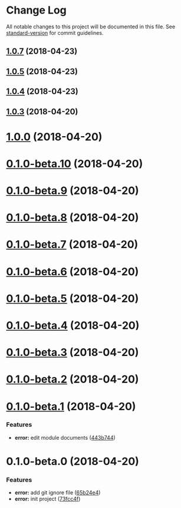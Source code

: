 # Change Log

All notable changes to this project will be documented in this file. See [standard-version](https://github.com/conventional-changelog/standard-version) for commit guidelines.

<a name="1.0.7"></a>
## [1.0.7](https://github.com/ll84273096/rock-error/compare/v1.0.5...v1.0.7) (2018-04-23)



<a name="1.0.5"></a>
## [1.0.5](https://github.com/ll84273096/rock-error/compare/v1.0.4...v1.0.5) (2018-04-23)



<a name="1.0.4"></a>
## [1.0.4](https://github.com/ll84273096/rock-error/compare/v1.0.3...v1.0.4) (2018-04-23)



<a name="1.0.3"></a>
## [1.0.3](https://github.com/ll84273096/rock-error/compare/v1.0.0...v1.0.3) (2018-04-20)



<a name="1.0.0"></a>
# [1.0.0](https://github.com/ll84273096/rock-error/compare/v0.1.0-beta.10...v1.0.0) (2018-04-20)



<a name="0.1.0-beta.10"></a>
# [0.1.0-beta.10](https://github.com/ll84273096/rock-error/compare/v0.1.0-beta.9...v0.1.0-beta.10) (2018-04-20)



<a name="0.1.0-beta.9"></a>
# [0.1.0-beta.9](https://github.com/ll84273096/rock-error/compare/v0.1.0-beta.8...v0.1.0-beta.9) (2018-04-20)



<a name="0.1.0-beta.8"></a>
# [0.1.0-beta.8](https://github.com/ll84273096/rock-error/compare/v0.1.0-beta.7...v0.1.0-beta.8) (2018-04-20)



<a name="0.1.0-beta.7"></a>
# [0.1.0-beta.7](https://github.com/ll84273096/rock-error/compare/v0.1.0-beta.6...v0.1.0-beta.7) (2018-04-20)



<a name="0.1.0-beta.6"></a>
# [0.1.0-beta.6](https://github.com/ll84273096/rock-error/compare/v0.1.0-beta.5...v0.1.0-beta.6) (2018-04-20)



<a name="0.1.0-beta.5"></a>
# [0.1.0-beta.5](https://github.com/ll84273096/rock-error/compare/v0.1.0-beta.4...v0.1.0-beta.5) (2018-04-20)



<a name="0.1.0-beta.4"></a>
# [0.1.0-beta.4](https://github.com/ll84273096/rock-error/compare/v0.1.0-beta.3...v0.1.0-beta.4) (2018-04-20)



<a name="0.1.0-beta.3"></a>
# [0.1.0-beta.3](https://github.com/ll84273096/rock-error/compare/v0.1.0-beta.2...v0.1.0-beta.3) (2018-04-20)



<a name="0.1.0-beta.2"></a>
# [0.1.0-beta.2](https://github.com/ll84273096/rock-error/compare/v0.1.0-beta.1...v0.1.0-beta.2) (2018-04-20)



<a name="0.1.0-beta.1"></a>
# [0.1.0-beta.1](https://github.com/ll84273096/rock-error/compare/v0.1.0-beta.0...v0.1.0-beta.1) (2018-04-20)


### Features

* **error:** edit module documents ([443b744](https://github.com/ll84273096/rock-error/commit/443b744))



<a name="0.1.0-beta.0"></a>
# 0.1.0-beta.0 (2018-04-20)


### Features

* **error:** add git ignore file ([65b24e4](https://github.com/ll84273096/rock-error/commit/65b24e4))
* **error:** init project ([73fcc4f](https://github.com/ll84273096/rock-error/commit/73fcc4f))

